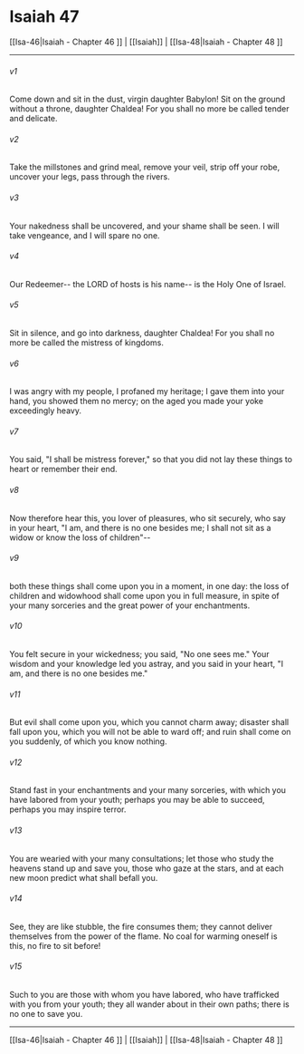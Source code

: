 # Isaiah 47

[[Isa-46|Isaiah - Chapter 46 ]] | [[Isaiah]] | [[Isa-48|Isaiah - Chapter 48 ]]
***

###### v1
Come down and sit in the dust, virgin daughter Babylon! Sit on the ground without a throne, daughter Chaldea! For you shall no more be called tender and delicate.
###### v2
Take the millstones and grind meal, remove your veil, strip off your robe, uncover your legs, pass through the rivers.
###### v3
Your nakedness shall be uncovered, and your shame shall be seen. I will take vengeance, and I will spare no one.
###### v4
Our Redeemer-- the LORD of hosts is his name-- is the Holy One of Israel.
###### v5
Sit in silence, and go into darkness, daughter Chaldea! For you shall no more be called the mistress of kingdoms.
###### v6
I was angry with my people, I profaned my heritage; I gave them into your hand, you showed them no mercy; on the aged you made your yoke exceedingly heavy.
###### v7
You said, "I shall be mistress forever," so that you did not lay these things to heart or remember their end.
###### v8
Now therefore hear this, you lover of pleasures, who sit securely, who say in your heart, "I am, and there is no one besides me; I shall not sit as a widow or know the loss of children"--
###### v9
both these things shall come upon you in a moment, in one day: the loss of children and widowhood shall come upon you in full measure, in spite of your many sorceries and the great power of your enchantments.
###### v10
You felt secure in your wickedness; you said, "No one sees me." Your wisdom and your knowledge led you astray, and you said in your heart, "I am, and there is no one besides me."
###### v11
But evil shall come upon you, which you cannot charm away; disaster shall fall upon you, which you will not be able to ward off; and ruin shall come on you suddenly, of which you know nothing.
###### v12
Stand fast in your enchantments and your many sorceries, with which you have labored from your youth; perhaps you may be able to succeed, perhaps you may inspire terror.
###### v13
You are wearied with your many consultations; let those who study the heavens stand up and save you, those who gaze at the stars, and at each new moon predict what shall befall you.
###### v14
See, they are like stubble, the fire consumes them; they cannot deliver themselves from the power of the flame. No coal for warming oneself is this, no fire to sit before!
###### v15
Such to you are those with whom you have labored, who have trafficked with you from your youth; they all wander about in their own paths; there is no one to save you.

***

[[Isa-46|Isaiah - Chapter 46 ]] | [[Isaiah]] | [[Isa-48|Isaiah - Chapter 48 ]]
